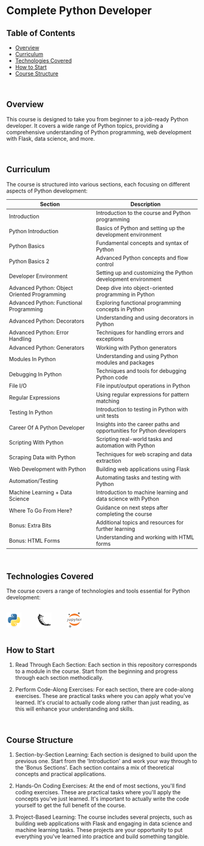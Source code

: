 <!-- omit in toc -->
# Complete Python Developer
<!-- omit in toc -->
## Table of Contents
- [Overview](#overview)
- [Curriculum](#curriculum)
- [Technologies Covered](#technologies-covered)
- [How to Start](#how-to-start)
- [Course Structure](#course-structure)

<br />

## Overview
This course is designed to take you from beginner to a job-ready Python developer. It covers a wide range of Python topics, providing a comprehensive understanding of Python programming, web development with Flask, data science, and more.

<br />

## Curriculum
The course is structured into various sections, each focusing on different aspects of Python development:

| Section | Description |
|---------|-------------|
| Introduction | Introduction to the course and Python programming |
| Python Introduction | Basics of Python and setting up the development environment |
| Python Basics | Fundamental concepts and syntax of Python |
| Python Basics 2 | Advanced Python concepts and flow control |
| Developer Environment | Setting up and customizing the Python development environment |
| Advanced Python: Object Oriented Programming | Deep dive into object-oriented programming in Python |
| Advanced Python: Functional Programming | Exploring functional programming concepts in Python |
| Advanced Python: Decorators | Understanding and using decorators in Python |
| Advanced Python: Error Handling | Techniques for handling errors and exceptions |
| Advanced Python: Generators | Working with Python generators |
| Modules In Python | Understanding and using Python modules and packages |
| Debugging In Python | Techniques and tools for debugging Python code |
| File I/O | File input/output operations in Python |
| Regular Expressions | Using regular expressions for pattern matching |
| Testing In Python | Introduction to testing in Python with unit tests |
| Career Of A Python Developer | Insights into the career paths and opportunities for Python developers |
| Scripting With Python | Scripting real-world tasks and automation with Python |
| Scraping Data with Python | Techniques for web scraping and data extraction |
| Web Development with Python | Building web applications using Flask |
| Automation/Testing | Automating tasks and testing with Python |
| Machine Learning + Data Science | Introduction to machine learning and data science with Python |
| Where To Go From Here? | Guidance on next steps after completing the course |
| Bonus: Extra Bits | Additional topics and resources for further learning |
| Bonus: HTML Forms | Understanding and working with HTML forms |

<br />

## Technologies Covered
The course covers a range of technologies and tools essential for Python development:

<div style="display: inline_block"><br>
  <img height="40" align="center" alt="Python" src="https://raw.githubusercontent.com/devicons/devicon/master/icons/python/python-original.svg">
  &nbsp;&nbsp;&nbsp;&nbsp;&nbsp;&nbsp;&nbsp;&nbsp;
  <img height="40" align="center" alt="Flask" src="https://raw.githubusercontent.com/devicons/devicon/master/icons/flask/flask-original.svg">
  &nbsp;&nbsp;&nbsp;&nbsp;&nbsp;&nbsp;&nbsp;&nbsp;
  <img height="40" align="center" alt="Jupyter" src="https://raw.githubusercontent.com/devicons/devicon/master/icons/jupyter/jupyter-original-wordmark.svg">
</div>

<br />

## How to Start
1. Read Through Each Section: Each section in this repository corresponds to a module in the course. Start from the beginning and progress through each section methodically.

2. Perform Code-Along Exercises: For each section, there are code-along exercises. These are practical tasks where you can apply what you've learned. It's crucial to actually code along rather than just reading, as this will enhance your understanding and skills.

<br />

## Course Structure
1. Section-by-Section Learning: Each section is designed to build upon the previous one. Start from the 'Introduction' and work your way through to the 'Bonus Sections'. Each section contains a mix of theoretical concepts and practical applications.

2. Hands-On Coding Exercises: At the end of most sections, you'll find coding exercises. These are practical tasks where you'll apply the concepts you've just learned. It's important to actually write the code yourself to get the full benefit of the course.

3. Project-Based Learning: The course includes several projects, such as building web applications with Flask and engaging in data science and machine learning tasks. These projects are your opportunity to put everything you've learned into practice and build something tangible.
